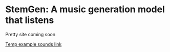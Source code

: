 # StemGen: A music generation model that listens
Pretty site coming soon

[Temp example sounds link](https://github.com/julian-parker/stemgen/tree/main/examples/sounds/test_set)
